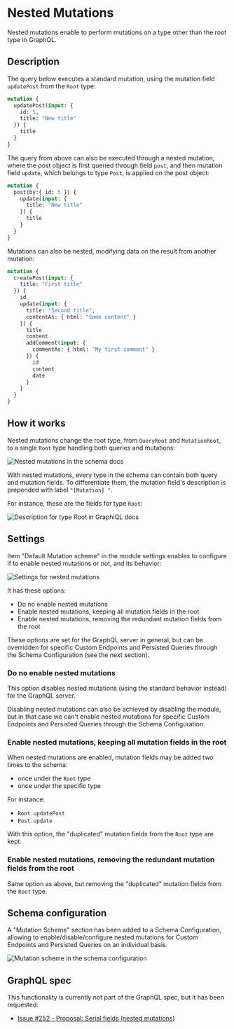 # Nested Mutations

Nested mutations enable to perform mutations on a type other than the root type in GraphQL.

## Description

The query below executes a standard mutation, using the mutation field `updatePost` from the `Root` type:

```graphql
mutation {
  updatePost(input: {
    id: 5,
    title: "New title"
  }) {
    title
  }
}
```

The query from above can also be executed through a nested mutation, where the post object is first queried through field `post`, and then mutation field `update`, which belongs to type `Post`, is applied on the post object:

```graphql
mutation {
  post(by:{ id: 5 }) {
    update(input: {
      title: "New title"
    }) {
      title
    }
  }
}
```

Mutations can also be nested, modifying data on the result from another mutation:

```graphql
mutation {
  createPost(input: {
    title: "First title"
  }) {
    id
    update(input: {
      title: "Second title",
      contentAs: { html: "Some content" }
    }) {
      title
      content
      addComment(input: {
        commentAs: { html: "My first comment" }
      }) {
        id
        content
        date
      }
    }
  }
}
```

## How it works

Nested mutations change the root type, from `QueryRoot` and `MutationRoot`, to a single `Root` type handling both queries and mutations:

![Nested mutations in the schema docs](../../images/schema-docs-nested-mutation.webp)

With nested mutations, every type in the schema can contain both query and mutation fields. To differentiate them, the mutation field's description is prepended with label `"[Mutation] "`.

For instance, these are the fields for type `Root`:

![Description for type `Root` in GraphiQL docs](../../images/mutation-desc-in-graphiql-docs.webp)

## Settings

Item "Default Mutation scheme" in the module settings enables to configure if to enable nested mutations or not, and its behavior:

<div class="img-width-1024" markdown=1>

![Settings for nested mutations](../../images/settings-nested-mutations-default.webp)

</div>

It has these options:

- Do no enable nested mutations
- Enable nested mutations, keeping all mutation fields in the root
- Enable nested mutations, removing the redundant mutation fields from the root

These options are set for the GraphQL server in general, but can be overridden for specific Custom Endpoints and Persisted Queries through the Schema Configuration (see the next section).

### Do no enable nested mutations

This option disables nested mutations (using the standard behavior instead) for the GraphQL server.

Disabling nested mutations can also be achieved by disabling the module, but in that case we can't enable nested mutations for specific Custom Endpoints and Persisted Queries through the Schema Configuration.

### Enable nested mutations, keeping all mutation fields in the root

When nested mutations are enabled, mutation fields may be added two times to the schema:

- once under the `Root` type
- once under the specific type

For instance:

- `Root.updatePost`
- `Post.update`

With this option, the "duplicated" mutation fields from the `Root` type are kept.

### Enable nested mutations, removing the redundant mutation fields from the root

Same option as above, but removing the "duplicated" mutation fields from the `Root` type.

## Schema configuration

A "Mutation Scheme" section has been added to a Schema Configuration, allowing to enable/disable/configure nested mutations for Custom Endpoints and Persisted Queries on an individual basis.

<div class="img-width-620" markdown=1>

![Mutation scheme in the schema configuration](../../images/schema-configuration-mutation-scheme.png)

</div>

## GraphQL spec

This functionality is currently not part of the GraphQL spec, but it has been requested:

- [Issue #252 - Proposal: Serial fields (nested mutations)](https://github.com/graphql/graphql-spec/issues/252)
